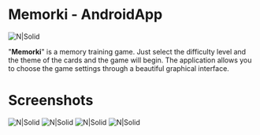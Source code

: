 # Memorki - AndroidApp

![N|Solid](https://i.imgur.com/py9wr36.png) 

"**Memorki**" is a memory training game. Just select the difficulty level and the theme of the cards and the game will begin.
The application allows you to choose the game settings through a beautiful graphical interface.

# Screenshots

![N|Solid](https://i.imgur.com/82Vc2pS.jpg) ![N|Solid](https://i.imgur.com/lltgI4r.jpg) 
![N|Solid](https://i.imgur.com/P6bcf1J.jpg) ![N|Solid](https://i.imgur.com/opBeimx.png) 


